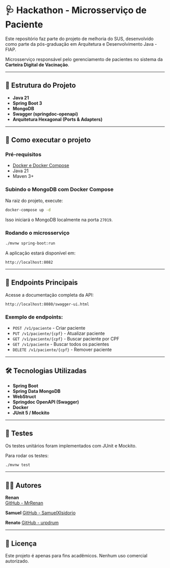 # 🩺 Hackathon - Microsserviço de Paciente

Este repositório faz parte do projeto de melhoria do SUS, desenvolvido como parte da pós-graduação em Arquitetura e Desenvolvimento Java - FIAP.

Microsserviço responsável pelo gerenciamento de pacientes no sistema da **Carteira Digital de Vacinação**.

---

## 📁 Estrutura do Projeto

- **Java 21**
- **Spring Boot 3**
- **MongoDB**
- **Swagger (springdoc-openapi)**
- **Arquitetura Hexagonal (Ports & Adapters)**

---

## 🚀 Como executar o projeto

### Pré-requisitos

- [Docker e Docker Compose](https://www.docker.com/)
- Java 21
- Maven 3+

### Subindo o MongoDB com Docker Compose

Na raiz do projeto, execute:

```bash
docker-compose up -d
```

Isso iniciará o MongoDB localmente na porta `27019`.

### Rodando o microsserviço

```bash
./mvnw spring-boot:run
```

A aplicação estará disponível em:

```
http://localhost:8082
```

---

## 📌 Endpoints Principais

Acesse a documentação completa da API:

```
http://localhost:8080/swagger-ui.html
```

### Exemplo de endpoints:

- `POST /v1/paciente` - Criar paciente
- `PUT /v1/paciente/{cpf}` - Atualizar paciente
- `GET /v1/paciente/{cpf}` - Buscar paciente por CPF
- `GET /v1/paciente` - Buscar todos os pacientes
- `DELETE /v1/paciente/{cpf}` - Remover paciente

---

## 🛠️ Tecnologias Utilizadas

- **Spring Boot**
- **Spring Data MongoDB**
- **WebStruct**
- **Springdoc OpenAPI (Swagger)**
- **Docker**
- **JUnit 5 / Mockito**

---

## 🧪 Testes

Os testes unitários foram implementados com JUnit e Mockito.

Para rodar os testes:

```bash
./mvnw test
```

---

## 👨‍💻 Autores

**Renan**  
[GitHub - MrRenan](https://github.com/MrRenan)

**Samuel**
[GitHub - SamuelXIsidorio](https://github.com/SamuelXIsidorio)


**Renato**
[GitHub - urpdrum](https://github.com/urpdrum)

---

## 📄 Licença

Este projeto é apenas para fins acadêmicos. Nenhum uso comercial autorizado.